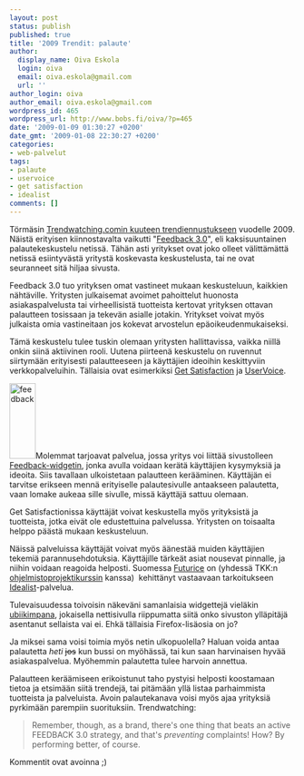 ```yaml
---
layout: post
status: publish
published: true
title: '2009 Trendit: palaute'
author:
  display_name: Oiva Eskola
  login: oiva
  email: oiva.eskola@gmail.com
  url: ''
author_login: oiva
author_email: oiva.eskola@gmail.com
wordpress_id: 465
wordpress_url: http://www.bobs.fi/oiva/?p=465
date: '2009-01-09 01:30:27 +0200'
date_gmt: '2009-01-08 22:30:27 +0200'
categories:
- web-palvelut
tags:
- palaute
- uservoice
- get satisfaction
- idealist
comments: []
---
```

<p>T&ouml;rm&auml;sin <a href="http://www.trendwatching.com/trends/halfdozentrends2009/">Trendwatching.comin kuuteen trendiennustukseen</a> vuodelle 2009. N&auml;ist&auml; erityisen kiinnostavalta vaikutti "<a href="http://www.trendwatching.com/trends/halfdozentrends2009/#feedback">Feedback 3.0</a>", eli kaksisuuntainen palautekeskustelu netiss&auml;. T&auml;h&auml;n asti yritykset ovat joko olleet v&auml;litt&auml;m&auml;tt&auml; netiss&auml; esiintyv&auml;st&auml; yrityst&auml; koskevasta keskustelusta, tai ne ovat seuranneet sit&auml; hiljaa sivusta.</p>
<p>Feedback 3.0 tuo yrityksen omat vastineet mukaan keskusteluun, kaikkien n&auml;ht&auml;ville. Yritysten julkaisemat avoimet pahoittelut huonosta asiakaspalvelusta tai virheellisist&auml; tuotteista kertovat yrityksen ottavan palautteen tosissaan ja tekev&auml;n asialle jotakin. Yritykset voivat my&ouml;s julkaista omia vastineitaan jos kokevat arvostelun ep&auml;oikeudenmukaiseksi.</p>
<p>T&auml;m&auml; keskustelu tulee tuskin olemaan yritysten hallittavissa, vaikka niill&auml; onkin siin&auml; aktiivinen rooli. Uutena piirteen&auml; keskustelu on ruvennut siirtym&auml;&auml;n erityisesti palautteeseen ja k&auml;ytt&auml;jien ideoihin keskittyviin verkkopalveluihin. T&auml;llaisia ovat esimerkiksi <a href="http://getsatisfaction.com/">Get Satisfaction</a> ja <a href="http://www.uservoice.com/">UserVoice</a>.</p>
<p><img class="alignleft size-full wp-image-478" title="feedback" src="{{ site.baseurl }}/images/2009/01/feedback.png" alt="feedback" width="46" height="133" />Molemmat tarjoavat palvelua, jossa yritys voi liitt&auml;&auml; sivustolleen <a href="http://getsatisfaction.com/widgets">Feedback-widgetin</a>, jonka avulla voidaan ker&auml;t&auml; k&auml;ytt&auml;jien kysymyksi&auml; ja ideoita. Siis tavallaan ulkoistetaan palautteen ker&auml;&auml;minen. K&auml;ytt&auml;j&auml;n ei tarvitse erikseen menn&auml; erityiselle palautesivulle antaakseen palautetta, vaan lomake aukeaa sille sivulle, miss&auml; k&auml;ytt&auml;j&auml; sattuu olemaan.</p>
<p>Get Satisfactionissa k&auml;ytt&auml;j&auml;t voivat keskustella my&ouml;s yrityksist&auml; ja tuotteista, jotka eiv&auml;t ole edustettuina palvelussa. Yritysten on toisaalta helppo p&auml;&auml;st&auml; mukaan keskusteluun.</p>
<p>N&auml;iss&auml; palveluissa k&auml;ytt&auml;j&auml;t voivat my&ouml;s &auml;&auml;nest&auml;&auml; muiden k&auml;ytt&auml;jien tekemi&auml; parannusehdotuksia. K&auml;ytt&auml;jille t&auml;rke&auml;t asiat nousevat pinnalle, ja niihin voidaan reagoida helposti. Suomessa <a href="http://www.futurice.com/">Futurice</a> on (yhdess&auml; TKK:n <a href="https://noppa.tkk.fi/noppa/kurssi/t-76.4115/esite">ohjelmistoprojektikurssin</a> kanssa)&nbsp; kehitt&auml;nyt vastaavaan tarkoitukseen <a title="Idealist" href="http://idealist.kuvaboxi.fi/">Idealist</a>-palvelua.</p>
<p>Tulevaisuudessa toivoisin n&auml;kev&auml;ni samanlaisia widgettej&auml; viel&auml;kin <a title="Wikipedia: sulautettu tietotekniikka" href="http://fi.wikipedia.org/wiki/Sulautettu_tietotekniikka">ubiikimpana</a>, jokaisella nettisivulla riippumatta siit&auml; onko sivuston yll&auml;pit&auml;j&auml; asentanut sellaista vai ei. Ehk&auml; t&auml;llaisia Firefox-lis&auml;osia on jo?</p>
<p>Ja miksei sama voisi toimia my&ouml;s netin ulkopuolella? Haluan voida antaa palautetta <em>heti</em> <span style="text-decoration: line-through;">jos</span> kun bussi on my&ouml;h&auml;ss&auml;, tai kun saan harvinaisen hyv&auml;&auml; asiakaspalvelua. My&ouml;hemmin palautetta tulee harvoin annettua.</p>
<p>Palautteen ker&auml;&auml;miseen erikoistunut taho pystyisi helposti koostamaan tietoa ja etsim&auml;&auml;n siit&auml; trendej&auml;, tai pit&auml;m&auml;&auml;n yll&auml; listaa parhaimmista tuotteista ja palveluista. Avoin palautekanava voisi my&ouml;s ajaa yrityksi&auml; pyrkim&auml;&auml;n parempiin suorituksiin. Trendwatching:</p>
<blockquote><p><span>Remember, though, as a brand, there's one thing that beats an active FEEDBACK 3.0 strategy, and that's <em>preventing</em> complaints! How? By performing better, of course.</span></p></blockquote>
<p>Kommentit ovat avoinna ;)</p>
